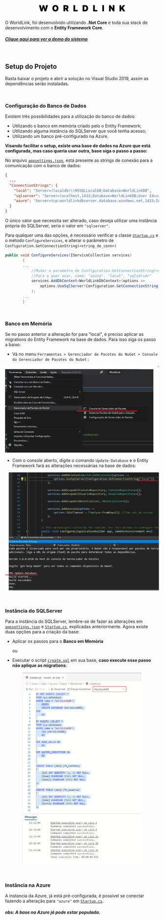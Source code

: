 <h1  align="center">
	<img src="./WorldLink/wwwroot/images/logo-black.svg" style="margin: auto;"/>
</h1>


O WorldLink, foi desenvolvido utilizando **.Net Core** e toda sua stack de desenvolvimento com o **Entity Framework Core**.

##### <a href="https://worldlink-app.azurewebsites.net/" target="_blank">Clique aqui para ver a demo do sistema</a>

<br>

## Setup do Projeto

Basta baixar o projeto e abrir a solução no Visual Studio 2019, assim as dependências serão instaladas.

<br/>

### Configuração do Banco de Dados

Existem três possibilidades para a utilização do banco de dados: 

- Utilizando o banco em memória criado pelo o Entity Framework;
- Utilizando alguma instância do SQLServer que você tenha acesso;
- Utilizando um banco pré-configurado na Azure.



**Visando facilitar o setup, existe uma base de dados na Azure que está configurada, mas caso queria usar outra, base siga o passo a passo:**



No arquivo [`appsettings.json`](./WorldLink/appsettings.json), está presente as strings de conexão para a comunicação com o banco de dados:

````json
{
  ...
  "ConnectionStrings": {
    "local": "Server=(localdb)\\MSSQLLocalDB;Database=WorldLinkDB",
    "sqlserver": "Server=localhost,1433;Database=WorldLinkDB;User Id=sa;Password=sqlcaio@caio;",
    "azure": "Server=tcp:worldlinkdbserver.database.windows.net,1433;Initial Catalog=WorldLinkDB;Persist Security Info=False;User ID=worldlink;Password=Sql@sql123;MultipleActiveResultSets=False;Encrypt=True;TrustServerCertificate=False;"
  }
}

````



O único valor que necessita ser alterado, caso deseja utilizar uma instância própria do SQLServer, seria o valor em `"sqlserver"`.

Para qualquer uma das opções, é necessário verificar a classe [`Startup.cs`](./WorldLink/Startup.cs) e o método `ConfigureServices`, e alterar o parâmetro de `Configuration.GetConnectionString(<string_de_conn>)`

````csharp
public void ConfigureServices(IServiceCollection services)
        {
	    ...
            //Mudar o parametro de Configuration.GetConnectionString(<string_de_conn>),
            //Para o quer usar, como: "azure", "local", "sqlserver"
            services.AddDbContext<WorldLinkDbContext>(options =>
                options.UseSqlServer(Configuration.GetConnectionString("azure"))
            );
	    ...
        }
````

<br>

### Banco em Memória

Se no passo anterior a alteração for para "local", é preciso aplicar as migrations do Entity Framework na base de dados. Para isso siga os passo a baixo:

- Vá no menu `Ferramentas > Gerenciador de Pacotes do NuGet > Console do Gerenciador de Pacotes do NuGet` :

<p align="center">
    <img src="./.github/images/readme1.png" style="zoom:80%;" />
</p>



- Com o console aberto, digite o comando `Update-Database` e o Entity Framework fará as alterações necessárias na base de dados:
<p align="center">
    <img src="./.github/images/readme2.png" style="zoom:70%;" />
</p>



<br/>

### Instância do SQLServer

Para a instância do SQLServer, lembre-se de fazer as alterações em [`appsettings.json`](./WorldLink/appsettings.json) e  [`Startup.cs`](./WorldLink/Startup.cs), explicadas anteriormente. Agora existe duas opções para a criação da base:

- Aplicar os passos para o **Banco em Memória**

  ou

- Executar o script [`create.sql`](./create.sql) em sua base, **caso execute esse passo não aplique as migrations**:
<p align="center">
    <img src="./.github/images/readme3.png" style="zoom:70%;" />
</p>



<br/>

### Instância na Azure

A instancia da Azure, já está pré-configurada, é possivel se conectar fazendo a alteração para `"azure"` em [`Startup.cs`](./WorldLink/Startup.cs).

##### obs: A base na Azure já pode estar populada.
